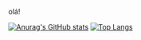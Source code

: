 olá!

[![Anurag's GitHub stats](https://github-readme-stats.vercel.app/api?username=ccamilaaraujo&show_icons=true&theme=dark)](https://github.com/anuraghazra/github-readme-stats)
[![Top Langs](https://github-readme-stats.vercel.app/api/top-langs/?username=ccamilaaraujo&layout=donut&theme=dark)](https://github.com/anuraghazra/github-readme-stats)

